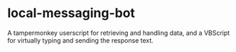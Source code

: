 # local-messaging-bot

A tampermonkey userscript for retrieving and handling data, and a VBScript for virtually typing and sending the response text.
